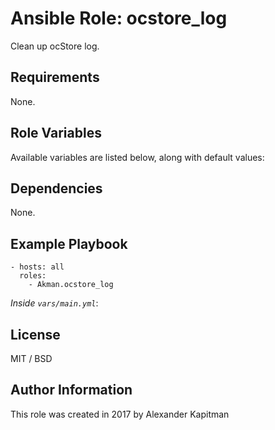 # Ansible Role: ocstore_log

Clean up ocStore log.

## Requirements

None.

## Role Variables

Available variables are listed below, along with default values:

## Dependencies

None.

## Example Playbook

    - hosts: all
      roles:
        - Akman.ocstore_log

*Inside `vars/main.yml`*:

## License

MIT / BSD

## Author Information

This role was created in 2017 by Alexander Kapitman
